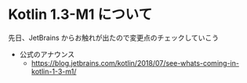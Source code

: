 # Kotlin 1.3-M1 について

先日、JetBrains からお触れが出たので変更点のチェックしていこう

* 公式のアナウンス
  * https://blog.jetbrains.com/kotlin/2018/07/see-whats-coming-in-kotlin-1-3-m1/


